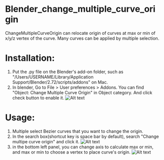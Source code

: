 Blender_change_multiple_curve_origin
====================================
ChangeMultipleCurveOrigin can relocate origin of curves at max or min of x/y/z vertex of the curve.
Many curves can be applied by multiple selection.

# Installation:
1. Put the .py file on the Blender's add-on folder, such as "/Users/USERNAME/Library/Application Support/Blender/2.72/scripts/addons" on Mac.
2. In blender, Go to File > User preferences > Addons. You can find "Object: Change Multiple Curve Origin" in Object category. And click check button to enable it.
![Alt text](https://github.com/squarednob/Blender_change_multiple_curve_origin/blob/master/screenshots/change_multiple_curve_origin_userpreferences.png)

# Usage:
1. Multiple select Bezier curves that you want to change the origin.
2. In the search box(shortcut key is space bar by default), search "Change multipe curve origin" and click it.
![Alt text](https://github.com/squarednob/Blender_change_multiple_curve_origin/blob/master/screenshots/change_multiple_curve_origin_search.png)
3. in the bottom left panel, you can change axis to calculate max or min, and max or min to choose a vertex to place curve's origin.
![Alt text](https://github.com/squarednob/Blender_change_multiple_curve_origin/blob/master/screenshots/change_multiple_curve_origin_options.png)